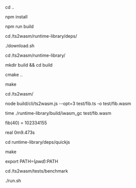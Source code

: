 cd ..

npm install

npm run build

cd /ts2wasm/runtime-library/deps/

./download.sh

cd /ts2wasm/runtime-library/

mkdir build && cd build

cmake ..

make

cd /ts2wasm/

node build/cli/ts2wasm.js --opt=3 test/fib.ts -o test/fib.wasm

time ./runtime-library/build/iwasm_gc test/fib.wasm

fib(40)  = 102334155

real    0m9.473s

cd runtime-library/deps/quickjs

make

export PATH=$(pwd):$PATH

cd /ts2wasm/tests/benchmark

./run.sh